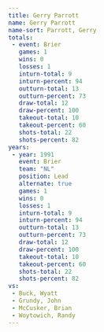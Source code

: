 ```yaml
---
title: Gerry Parrott
name: Gerry Parrott
name-sort: Parrott, Gerry
totals:
 - event: Brier
   games: 1
   wins: 0
   losses: 1
   inturn-total: 9
   inturn-percent: 94
   outturn-total: 13
   outturn-percent: 73
   draw-total: 12
   draw-percent: 100
   takeout-total: 10
   takeout-percent: 60
   shots-total: 22
   shots-percent: 82
years:
 - year: 1991
   event: Brier
   team: "NL"
   position: Lead
   alternate: true
   games: 1
   wins: 0
   losses: 1
   inturn-total: 9
   inturn-percent: 94
   outturn-total: 13
   outturn-percent: 73
   draw-total: 12
   draw-percent: 100
   takeout-total: 10
   takeout-percent: 60
   shots-total: 22
   shots-percent: 82
vs:
 - Buck, Wyatt
 - Grundy, John
 - McCusker, Brian
 - Woytowich, Randy
---
```

